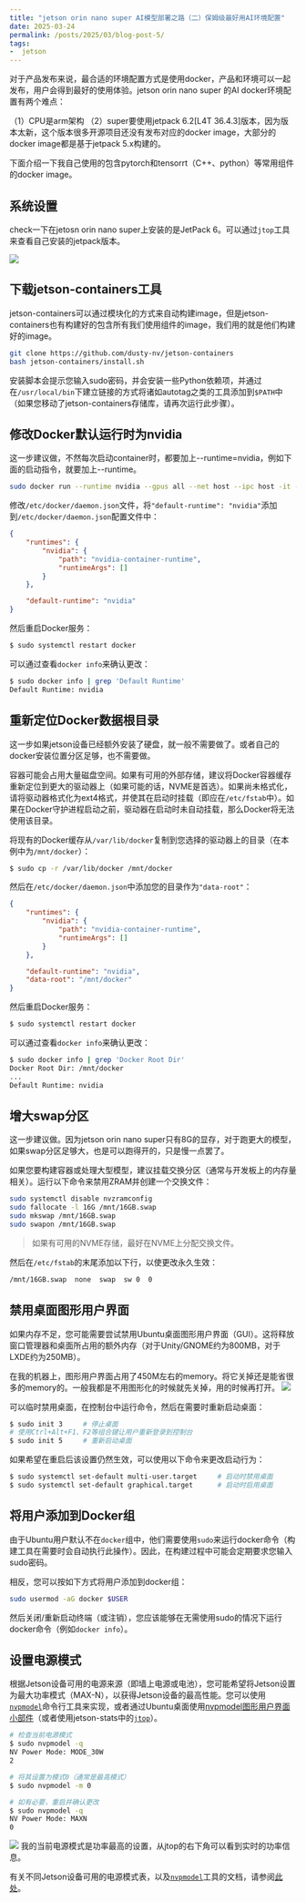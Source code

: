 ```yaml
---
title: "jetson orin nano super AI模型部署之路（二）保姆级最好用AI环境配置"
date: 2025-03-24
permalink: /posts/2025/03/blog-post-5/
tags:
-  jetson
---
```


对于产品发布来说，最合适的环境配置方式是使用docker，产品和环境可以一起发布，用户会得到最好的使用体验。jetson orin nano super 的AI docker环境配置有两个难点：

（1）CPU是arm架构
（2）super要使用jetpack 6.2[L4T 36.4.3]版本，因为版本太新，这个版本很多开源项目还没有发布对应的docker image，大部分的docker image都是基于jetpack 5.x构建的。

下面介绍一下我自己使用的包含pytorch和tensorrt（C++、python）等常用组件的docker image。

## 系统设置

check一下在jetosn orin nano super上安装的是JetPack 6。可以通过`jtop`工具来查看自己安装的jetpack版本。

![](https://borninfreedom.github.io/images/2025/03/jetson/1.png)


## 下载jetson-containers工具

jetson-containers可以通过模块化的方式来自动构建image，但是jetson-containers也有构建好的包含所有我们使用组件的image，我们用的就是他们构建好的image。

```bash
git clone https://github.com/dusty-nv/jetson-containers
bash jetson-containers/install.sh
```
安装脚本会提示您输入sudo密码，并会安装一些Python依赖项，并通过在`/usr/local/bin`下建立链接的方式将诸如autotag之类的工具添加到`$PATH`中（如果您移动了jetson-containers存储库，请再次运行此步骤）。


## 修改Docker默认运行时为nvidia

这一步建议做，不然每次启动container时，都要加上--runtime=nvidia，例如下面的启动指令，就要加上--runtime。

```bash
sudo docker run --runtime nvidia --gpus all --net host --ipc host -it --name pytorch_ngc_v2 -v /home:/home nvcr.io/nvidia/pytorch:25.01-py3-igpu
```

修改`/etc/docker/daemon.json`文件，将`"default-runtime": "nvidia"`添加到`/etc/docker/daemon.json`配置文件中：
``` json
{
    "runtimes": {
        "nvidia": {
            "path": "nvidia-container-runtime",
            "runtimeArgs": []
        }
    },

    "default-runtime": "nvidia"
}
```

然后重启Docker服务：
```bash
$ sudo systemctl restart docker
```
可以通过查看`docker info`来确认更改：

```bash
$ sudo docker info | grep 'Default Runtime'
Default Runtime: nvidia
```

## 重新定位Docker数据根目录

这一步如果jetson设备已经额外安装了硬盘，就一般不需要做了。或者自己的docker安装位置分区足够，也不需要做。


容器可能会占用大量磁盘空间。如果有可用的外部存储，建议将Docker容器缓存重新定位到更大的驱动器上（如果可能的话，NVME是首选）。如果尚未格式化，请将驱动器格式化为ext4格式，并使其在启动时挂载（即应在`/etc/fstab`中）。如果在Docker守护进程启动之前，驱动器在启动时未自动挂载，那么Docker将无法使用该目录。

将现有的Docker缓存从`/var/lib/docker`复制到您选择的驱动器上的目录（在本例中为`/mnt/docker`）：
```bash
$ sudo cp -r /var/lib/docker /mnt/docker
```
然后在`/etc/docker/daemon.json`中添加您的目录作为`"data-root"`：
``` json
{
    "runtimes": {
        "nvidia": {
            "path": "nvidia-container-runtime",
            "runtimeArgs": []
        }
    },

    "default-runtime": "nvidia",
    "data-root": "/mnt/docker"
}
```
然后重启Docker服务：

```bash
$ sudo systemctl restart docker
```

可以通过查看`docker info`来确认更改：

```bash
$ sudo docker info | grep 'Docker Root Dir'
Docker Root Dir: /mnt/docker
...
Default Runtime: nvidia
```

## 增大swap分区

这一步建议做。因为jetson orin nano super只有8G的显存，对于跑更大的模型，如果swap分区足够大，也是可以跑得开的，只是慢一点罢了。

如果您要构建容器或处理大型模型，建议挂载交换分区（通常与开发板上的内存量相关）。运行以下命令来禁用ZRAM并创建一个交换文件：
``` bash
sudo systemctl disable nvzramconfig
sudo fallocate -l 16G /mnt/16GB.swap
sudo mkswap /mnt/16GB.swap
sudo swapon /mnt/16GB.swap
```
> 如果有可用的NVME存储，最好在NVME上分配交换文件。

然后在`/etc/fstab`的末尾添加以下行，以使更改永久生效：
``` bash
/mnt/16GB.swap  none  swap  sw 0  0
```

## 禁用桌面图形用户界面

如果内存不足，您可能需要尝试禁用Ubuntu桌面图形用户界面（GUI）。这将释放窗口管理器和桌面所占用的额外内存（对于Unity/GNOME约为800MB，对于LXDE约为250MB）。

在我的机器上，图形用户界面占用了450M左右的memory。将它关掉还是能省很多的memory的。一般我都是不用图形化的时候就先关掉，用的时候再打开。
![](https://borninfreedom.github.io/images/2025/03/jetson/2.png)



可以临时禁用桌面，在控制台中运行命令，然后在需要时重新启动桌面：
``` bash
$ sudo init 3     # 停止桌面
# 使用Ctrl+Alt+F1、F2等组合键让用户重新登录到控制台
$ sudo init 5     # 重新启动桌面
```
如果希望在重启后该设置仍然生效，可以使用以下命令来更改启动行为：
``` bash
$ sudo systemctl set-default multi-user.target     # 启动时禁用桌面
$ sudo systemctl set-default graphical.target      # 启动时启用桌面
```

## 将用户添加到Docker组

由于Ubuntu用户默认不在`docker`组中，他们需要使用`sudo`来运行docker命令（构建工具在需要时会自动执行此操作）。因此，在构建过程中可能会定期要求您输入sudo密码。

相反，您可以按如下方式将用户添加到docker组：
```bash
sudo usermod -aG docker $USER
```
然后关闭/重新启动终端（或注销），您应该能够在无需使用sudo的情况下运行docker命令（例如`docker info`）。

## 设置电源模式

根据Jetson设备可用的电源来源（即墙上电源或电池），您可能希望将Jetson设置为最大功率模式（MAX-N），以获得Jetson设备的最高性能。您可以使用[`nvpmodel`](https://docs.nvidia.com/jetson/archives/r36.2/DeveloperGuide/SD/PlatformPowerAndPerformance/JetsonOrinNanoSeriesJetsonOrinNxSeriesAndJetsonAgxOrinSeries.html#power-mode-controls)命令行工具来实现，或者通过Ubuntu桌面使用[nvpmodel图形用户界面小部件](https://docs.nvidia.com/jetson/archives/r36.2/DeveloperGuide/SD/PlatformPowerAndPerformance/JetsonOrinNanoSeriesJetsonOrinNxSeriesAndJetsonAgxOrinSeries.html#nvpmodel-gui)（或者使用jetson-stats中的[`jtop`](https://github.com/rbonghi/jetson_stats)）。
```bash
# 检查当前电源模式
$ sudo nvpmodel -q
NV Power Mode: MODE_30W
2

# 将其设置为模式0（通常是最高模式）
$ sudo nvpmodel -m 0

# 如有必要，重启并确认更改
$ sudo nvpmodel -q
NV Power Mode: MAXN
0
```
![](https://borninfreedom.github.io/images/2025/03/jetson/3.png)
我的当前电源模式是功率最高的设置，从jtop的右下角可以看到实时的功率信息。

有关不同Jetson设备可用的电源模式表，以及[`nvpmodel`](https://docs.nvidia.com/jetson/archives/r36.2/DeveloperGuide/SD/PlatformPowerAndPerformance/JetsonOrinNanoSeriesJetsonOrinNxSeriesAndJetsonAgxOrinSeries.html#power-mode-controls)工具的文档，请参阅[此处](https://docs.nvidia.com/jetson/archives/r36.2/DeveloperGuide/SD/PlatformPowerAndPerformance/JetsonOrinNanoSeriesJetsonOrinNxSeriesAndJetsonAgxOrinSeries.html#supported-modes-and-power-efficiency)。 